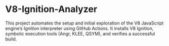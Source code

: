 # V8-Ignition-Analyzer
This project automates the setup and initial exploration of the V8 JavaScript engine’s Ignition interpreter using GitHub Actions. It installs V8 Ignition, symbolic execution tools (Angr, KLEE, QSYM), and verifies a successful build.
